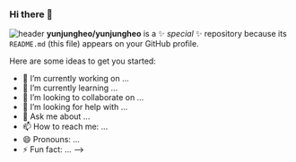### Hi there 👋
![header](https://capsule-render.vercel.app/api?type=Cylinder&color=auto&height=300&section=header&text=capsule%20render&fontSize=90)
**yunjungheo/yunjungheo** is a ✨ _special_ ✨ repository because its `README.md` (this file) appears on your GitHub profile.

Here are some ideas to get you started:

- 🔭 I’m currently working on ...
- 🌱 I’m currently learning ...
- 👯 I’m looking to collaborate on ...
- 🤔 I’m looking for help with ...
- 💬 Ask me about ...
- 📫 How to reach me: ...
- 😄 Pronouns: ...
- ⚡ Fun fact: ...
-->
